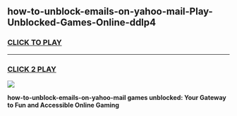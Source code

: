 
## how-to-unblock-emails-on-yahoo-mail-Play-Unblocked-Games-Online-ddlp4
<h3>
<a href="https://premium76.site?title=how-to-unblock-emails-on-yahoo-mail&ref=25A">CLICK TO PLAY</a></h3>
<hr>

<h3>
<a href="https://premium76.site?title=how-to-unblock-emails-on-yahoo-mail&ref=25A">CLICK 2 PLAY</a>
  
</h3>

<a href="https://premium76.site?title=how-to-unblock-emails-on-yahoo-mail&ref=25A"><img src="https://clearcache.store/games.png"></a>


**how-to-unblock-emails-on-yahoo-mail games unblocked: Your Gateway to Fun and Accessible Online Gaming**
